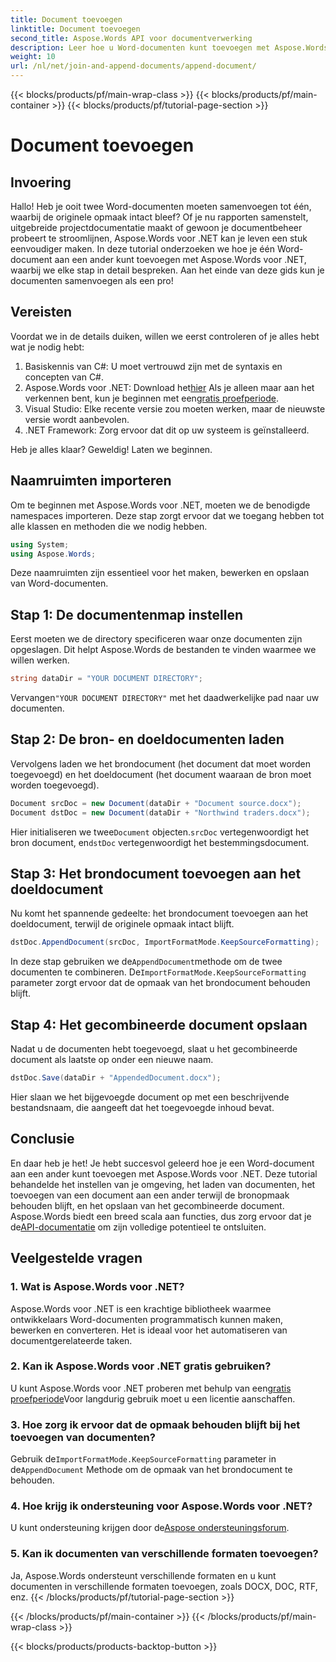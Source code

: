 ```yaml
---
title: Document toevoegen
linktitle: Document toevoegen
second_title: Aspose.Words API voor documentverwerking
description: Leer hoe u Word-documenten kunt toevoegen met Aspose.Words voor .NET met deze uitgebreide stapsgewijze handleiding. Perfect voor het automatiseren van uw documentworkflow.
weight: 10
url: /nl/net/join-and-append-documents/append-document/
---
```


{{< blocks/products/pf/main-wrap-class >}}
{{< blocks/products/pf/main-container >}}
{{< blocks/products/pf/tutorial-page-section >}}

# Document toevoegen


## Invoering

Hallo! Heb je ooit twee Word-documenten moeten samenvoegen tot één, waarbij de originele opmaak intact bleef? Of je nu rapporten samenstelt, uitgebreide projectdocumentatie maakt of gewoon je documentbeheer probeert te stroomlijnen, Aspose.Words voor .NET kan je leven een stuk eenvoudiger maken. In deze tutorial onderzoeken we hoe je één Word-document aan een ander kunt toevoegen met Aspose.Words voor .NET, waarbij we elke stap in detail bespreken. Aan het einde van deze gids kun je documenten samenvoegen als een pro!

## Vereisten

Voordat we in de details duiken, willen we eerst controleren of je alles hebt wat je nodig hebt:

1. Basiskennis van C#: U moet vertrouwd zijn met de syntaxis en concepten van C#.
2.  Aspose.Words voor .NET: Download het[hier](https://releases.aspose.com/words/net/) Als je alleen maar aan het verkennen bent, kun je beginnen met een[gratis proefperiode](https://releases.aspose.com/).
3. Visual Studio: Elke recente versie zou moeten werken, maar de nieuwste versie wordt aanbevolen.
4. .NET Framework: Zorg ervoor dat dit op uw systeem is geïnstalleerd.

Heb je alles klaar? Geweldig! Laten we beginnen.

## Naamruimten importeren

Om te beginnen met Aspose.Words voor .NET, moeten we de benodigde namespaces importeren. Deze stap zorgt ervoor dat we toegang hebben tot alle klassen en methoden die we nodig hebben.

```csharp
using System;
using Aspose.Words;
```

Deze naamruimten zijn essentieel voor het maken, bewerken en opslaan van Word-documenten.

## Stap 1: De documentenmap instellen

Eerst moeten we de directory specificeren waar onze documenten zijn opgeslagen. Dit helpt Aspose.Words de bestanden te vinden waarmee we willen werken.

```csharp
string dataDir = "YOUR DOCUMENT DIRECTORY";
```

 Vervangen`"YOUR DOCUMENT DIRECTORY"` met het daadwerkelijke pad naar uw documenten.

## Stap 2: De bron- en doeldocumenten laden

Vervolgens laden we het brondocument (het document dat moet worden toegevoegd) en het doeldocument (het document waaraan de bron moet worden toegevoegd).

```csharp
Document srcDoc = new Document(dataDir + "Document source.docx");
Document dstDoc = new Document(dataDir + "Northwind traders.docx");
```

 Hier initialiseren we twee`Document` objecten.`srcDoc` vertegenwoordigt het bron document, en`dstDoc` vertegenwoordigt het bestemmingsdocument.

## Stap 3: Het brondocument toevoegen aan het doeldocument

Nu komt het spannende gedeelte: het brondocument toevoegen aan het doeldocument, terwijl de originele opmaak intact blijft.

```csharp
dstDoc.AppendDocument(srcDoc, ImportFormatMode.KeepSourceFormatting);
```

 In deze stap gebruiken we de`AppendDocument`methode om de twee documenten te combineren. De`ImportFormatMode.KeepSourceFormatting` parameter zorgt ervoor dat de opmaak van het brondocument behouden blijft.

## Stap 4: Het gecombineerde document opslaan

Nadat u de documenten hebt toegevoegd, slaat u het gecombineerde document als laatste op onder een nieuwe naam.

```csharp
dstDoc.Save(dataDir + "AppendedDocument.docx");
```

Hier slaan we het bijgevoegde document op met een beschrijvende bestandsnaam, die aangeeft dat het toegevoegde inhoud bevat.

## Conclusie

 En daar heb je het! Je hebt succesvol geleerd hoe je een Word-document aan een ander kunt toevoegen met Aspose.Words voor .NET. Deze tutorial behandelde het instellen van je omgeving, het laden van documenten, het toevoegen van een document aan een ander terwijl de bronopmaak behouden blijft, en het opslaan van het gecombineerde document. Aspose.Words biedt een breed scala aan functies, dus zorg ervoor dat je de[API-documentatie](https://reference.aspose.com/words/net/) om zijn volledige potentieel te ontsluiten.

## Veelgestelde vragen

### 1. Wat is Aspose.Words voor .NET?

Aspose.Words voor .NET is een krachtige bibliotheek waarmee ontwikkelaars Word-documenten programmatisch kunnen maken, bewerken en converteren. Het is ideaal voor het automatiseren van documentgerelateerde taken.

### 2. Kan ik Aspose.Words voor .NET gratis gebruiken?

 U kunt Aspose.Words voor .NET proberen met behulp van een[gratis proefperiode](https://releases.aspose.com/)Voor langdurig gebruik moet u een licentie aanschaffen.

### 3. Hoe zorg ik ervoor dat de opmaak behouden blijft bij het toevoegen van documenten?

 Gebruik de`ImportFormatMode.KeepSourceFormatting` parameter in de`AppendDocument` Methode om de opmaak van het brondocument te behouden.

### 4. Hoe krijg ik ondersteuning voor Aspose.Words voor .NET?

 U kunt ondersteuning krijgen door de[Aspose ondersteuningsforum](https://forum.aspose.com/c/words/8).

### 5. Kan ik documenten van verschillende formaten toevoegen?

Ja, Aspose.Words ondersteunt verschillende formaten en u kunt documenten in verschillende formaten toevoegen, zoals DOCX, DOC, RTF, enz.
{{< /blocks/products/pf/tutorial-page-section >}}

{{< /blocks/products/pf/main-container >}}
{{< /blocks/products/pf/main-wrap-class >}}

{{< blocks/products/products-backtop-button >}}

